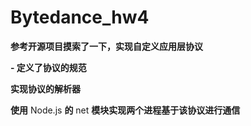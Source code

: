 # Bytedance_hw4

**参考开源项目摸索了一下，实现自定义应用层协议**

**- 定义了协议的规范**

**实现协议的解析器**

**使用** Node.js **的** net **模块实现两个进程基于该协议进行通信**

